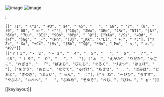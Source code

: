 
![image](https://gyazo.com/34ace3710c50d9c20bb8ab1cde44b488/thumb/1000)
![image](https://gyazo.com/b5c4f4ef31fd6194cf3b7518c2c256bb/thumb/1000)



:

```
[[" !1", " \"2", " #3", " $4", " %5", "   ", " &6", " '7", " (8", " )9", " 00", " =-", " ~^"], ["1Qq", "2Ww", "3Ee", "4Rr", "5Tt", "|&!", "6Yy", "7Uu", "8Ii", "9Oo", "0Pp", " `@"], ["¥Aa", "/Ss", "=Dd", "{Ff", "}Gg", " _-", "(Hh", ")Jj", "␣Kk", "\"Ll", " +;", " *:"], ["?Zz", "-Xx", "+Cc", "[Vv", "]Bb", "^$@", "*Nn", "_Mm", " <,", " >.", "#?/"]]
[["？！１", "・ ２", "〜 ３", "  ４", "  ５", "   ", "  ６", "  ７", " （８", " ）９", "  ０", "   ", "   "], ["ぁ  ", "えがか", "りだた", "ゃごこ", "れざさ", "  「", "ぱよら", "ぢにち", "ぐるく", "づまつ", "ぼぇほ", "   "], ["をゔう", "あじし", "なでて", "ゅげけ", "もぜせ", "  」", "ばみは", "どおと", "ぎのき", "ぽょい", " っん", "  ："], ["ぅ ね", "ーびひ", "ろずす", "やぶふ", "ぃべへ", "   ", "ぷぬめ", "ぞゆそ", "ぺむ、", "ぴわ。", " ぉ・"]]
```

[[keylayout]]

